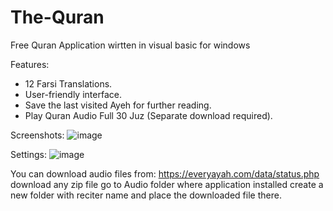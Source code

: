 # The-Quran
Free Quran Application wirtten in visual basic for windows

Features:
- 12 Farsi Translations.
- User-friendly interface.
- Save the last visited Ayeh for further reading.
- Play Quran Audio Full 30 Juz (Separate download required).

Screenshots:
![image](https://user-images.githubusercontent.com/65083076/136672839-f6ebe898-6538-480f-b602-85e633998abf.png)



Settings:
![image](https://user-images.githubusercontent.com/65083076/136672834-575aa9a7-cf4b-4f2e-a36c-7b304e082b0e.png)




You can download audio files from: https://everyayah.com/data/status.php 
download any zip file go to Audio folder where application installed create a new folder with reciter name and place the downloaded file there. 
